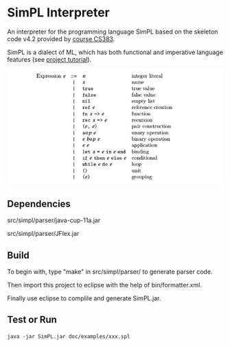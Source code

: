 # SimPL Interpreter

An interpreter for the programming language SimPL based on the skeleton code v4.2 provided by [course CS383](http://www.cs.sjtu.edu.cn/~kzhu/cs383/).

SimPL is a dialect of ML, which has both functional and imperative language features (see [project tutorial](doc/spec.pdf)).

![syntax](doc/simpl_syntax.png)

## Dependencies

src/simpl/parser/java-cup-11a.jar

src/simpl/parser/JFlex.jar

## Build

To begin with, type "make" in src/simpl/parser/ to generate parser code.

Then import this project to eclipse with the help of bin/formatter.xml.

Finally use eclipse to complile and generate SimPL.jar.

## Test or Run

    java -jar SimPL.jar doc/examples/xxx.spl

